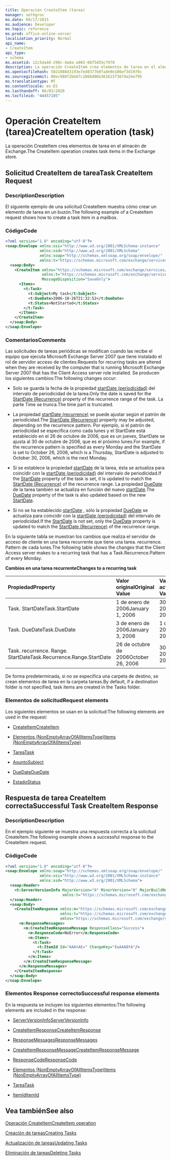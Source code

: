```yaml
---
title: Operación CreateItem (tarea)
manager: sethgros
ms.date: 09/17/2015
ms.audience: Developer
ms.topic: reference
ms.prod: office-online-server
localization_priority: Normal
api_name:
- CreateItem
api_type:
- schema
ms.assetid: 12c5da4d-290c-4a8a-a965-0bf5d55c7978
description: La operación CreateItem crea elementos de tarea en el almacén de Exchange.
ms.openlocfilehash: 502108843193e7ed8377b0fade9e106ef3d1976c
ms.sourcegitcommit: 88ec988f2bb67c1866d06b361615f3674a24e795
ms.translationtype: MT
ms.contentlocale: es-ES
ms.lasthandoff: 06/03/2020
ms.locfileid: "44457105"
---
```

# <a name="createitem-operation-task"></a><span data-ttu-id="08c18-103">Operación CreateItem (tarea)</span><span class="sxs-lookup"><span data-stu-id="08c18-103">CreateItem operation (task)</span></span>

<span data-ttu-id="08c18-104">La operación CreateItem crea elementos de tarea en el almacén de Exchange.</span><span class="sxs-lookup"><span data-stu-id="08c18-104">The CreateItem operation creates task items in the Exchange store.</span></span>
  
## <a name="task-createitem-request"></a><span data-ttu-id="08c18-105">Solicitud CreateItem de tarea</span><span class="sxs-lookup"><span data-stu-id="08c18-105">Task CreateItem Request</span></span>

### <a name="description"></a><span data-ttu-id="08c18-106">Description</span><span class="sxs-lookup"><span data-stu-id="08c18-106">Description</span></span>

<span data-ttu-id="08c18-107">El siguiente ejemplo de una solicitud CreateItem muestra cómo crear un elemento de tarea en un buzón.</span><span class="sxs-lookup"><span data-stu-id="08c18-107">The following example of a CreateItem request shows how to create a task item in a mailbox.</span></span>
  
### <a name="code"></a><span data-ttu-id="08c18-108">Código</span><span class="sxs-lookup"><span data-stu-id="08c18-108">Code</span></span>

```XML
<?xml version="1.0" encoding="utf-8"?>
<soap:Envelope xmlns:xsi="http://www.w3.org/2001/XMLSchema-instance"
               xmlns:xsd="http://www.w3.org/2001/XMLSchema"
               xmlns:soap="http://schemas.xmlsoap.org/soap/envelope/"
               xmlns:t="https://schemas.microsoft.com/exchange/services/2006/types">
  <soap:Body>
    <CreateItem xmlns="https://schemas.microsoft.com/exchange/services/2006/messages"
                xmlns:t="https://schemas.microsoft.com/exchange/services/2006/types" 
                MessageDisposition="SaveOnly">
      <Items>
        <t:Task>
          <t:Subject>My task</t:Subject>
          <t:DueDate>2006-10-26T21:32:52</t:DueDate>
          <t:Status>NotStarted</t:Status>
        </t:Task>
      </Items>
    </CreateItem>
  </soap:Body>
</soap:Envelope>
```

### <a name="comments"></a><span data-ttu-id="08c18-109">Comentarios</span><span class="sxs-lookup"><span data-stu-id="08c18-109">Comments</span></span>

<span data-ttu-id="08c18-110">Las solicitudes de tareas periódicas se modifican cuando las recibe el equipo que ejecuta Microsoft Exchange Server 2007 que tiene instalado el rol de servidor acceso de clientes.</span><span class="sxs-lookup"><span data-stu-id="08c18-110">Requests for recurring tasks are altered when they are received by the computer that is running Microsoft Exchange Server 2007 that has the Client Access server role installed.</span></span> <span data-ttu-id="08c18-111">Se producen los siguientes cambios:</span><span class="sxs-lookup"><span data-stu-id="08c18-111">The following changes occur:</span></span>
  
- <span data-ttu-id="08c18-112">Solo se guarda la fecha de la propiedad [startDate (periodicidad)](startdate-recurrence.md) del intervalo de periodicidad de la tarea.</span><span class="sxs-lookup"><span data-stu-id="08c18-112">Only the date is saved for the [StartDate (Recurrence)](startdate-recurrence.md) property of the recurrence range of the task.</span></span> <span data-ttu-id="08c18-113">La parte Time se trunca.</span><span class="sxs-lookup"><span data-stu-id="08c18-113">The time part is truncated.</span></span> 
    
- <span data-ttu-id="08c18-114">La propiedad [startDate (recurrence)](startdate-recurrence.md) se puede ajustar según el patrón de periodicidad.</span><span class="sxs-lookup"><span data-stu-id="08c18-114">The [StartDate (Recurrence)](startdate-recurrence.md) property may be adjusted, depending on the recurrence pattern.</span></span> <span data-ttu-id="08c18-115">Por ejemplo, si el patrón de periodicidad se especifica como cada lunes y el StartDate está establecido en el 26 de octubre de 2006, que es un jueves, StartDate se ajusta al 30 de octubre de 2006, que es el próximo lunes.</span><span class="sxs-lookup"><span data-stu-id="08c18-115">For example, if the recurrence pattern is specified as every Monday and the StartDate is set to October 26, 2006, which is a Thursday, StartDate is adjusted to October 30, 2006, which is the next Monday.</span></span> 
    
- <span data-ttu-id="08c18-116">Si se establece la propiedad [startDate](startdate.md) de la tarea, ésta se actualiza para coincidir con la [startDate (periodicidad)](startdate-recurrence.md) del intervalo de periodicidad.</span><span class="sxs-lookup"><span data-stu-id="08c18-116">If the [StartDate](startdate.md) property of the task is set, it is updated to match the [StartDate (Recurrence)](startdate-recurrence.md) of the recurrence range.</span></span> <span data-ttu-id="08c18-117">La propiedad [DueDate](duedate.md) de la tarea también se actualiza en función del nuevo [startDate](startdate.md).</span><span class="sxs-lookup"><span data-stu-id="08c18-117">The [DueDate](duedate.md) property of the task is also updated based on the new [StartDate](startdate.md).</span></span>
    
- <span data-ttu-id="08c18-118">Si no se ha establecido [startDate](startdate.md) , sólo la propiedad [DueDate](duedate.md) se actualiza para coincidir con la [startDate (periodicidad)](startdate-recurrence.md) del intervalo de periodicidad.</span><span class="sxs-lookup"><span data-stu-id="08c18-118">If the [StartDate](startdate.md) is not set, only the [DueDate](duedate.md) property is updated to match the [StartDate (Recurrence)](startdate-recurrence.md) of the recurrence range.</span></span> 
    
<span data-ttu-id="08c18-119">En la siguiente tabla se muestran los cambios que realiza el servidor de acceso de cliente en una tarea recurrente que tiene una tarea. recurrence. Pattern de cada lunes.</span><span class="sxs-lookup"><span data-stu-id="08c18-119">The following table shows the changes that the Client Access server makes to a recurring task that has a Task.Recurrence.Pattern of every Monday.</span></span>
  
<span data-ttu-id="08c18-120">**Cambios en una tarea recurrente**</span><span class="sxs-lookup"><span data-stu-id="08c18-120">**Changes to a recurring task**</span></span>

|<span data-ttu-id="08c18-121">**Propiedad**</span><span class="sxs-lookup"><span data-stu-id="08c18-121">**Property**</span></span>|<span data-ttu-id="08c18-122">**Valor original**</span><span class="sxs-lookup"><span data-stu-id="08c18-122">**Original Value**</span></span>|<span data-ttu-id="08c18-123">**Valor actualizado**</span><span class="sxs-lookup"><span data-stu-id="08c18-123">**Updated Value**</span></span>|
|:-----|:-----|:-----|
|<span data-ttu-id="08c18-124">Task. StartDate</span><span class="sxs-lookup"><span data-stu-id="08c18-124">Task.StartDate</span></span>  <br/> |<span data-ttu-id="08c18-125">1 de enero de 2006</span><span class="sxs-lookup"><span data-stu-id="08c18-125">January 1, 2006</span></span>  <br/> |<span data-ttu-id="08c18-126">30 de octubre de 2006</span><span class="sxs-lookup"><span data-stu-id="08c18-126">October 30, 2006</span></span>  <br/> |
|<span data-ttu-id="08c18-127">Task. DueDate</span><span class="sxs-lookup"><span data-stu-id="08c18-127">Task.DueDate</span></span>  <br/> |<span data-ttu-id="08c18-128">3 de enero de 2006</span><span class="sxs-lookup"><span data-stu-id="08c18-128">January 3, 2006</span></span>  <br/> |<span data-ttu-id="08c18-129">1 de noviembre de 2006</span><span class="sxs-lookup"><span data-stu-id="08c18-129">November 1, 2006</span></span>  <br/> |
|<span data-ttu-id="08c18-130">Task. recurrence. Range. StartDate</span><span class="sxs-lookup"><span data-stu-id="08c18-130">Task.Recurrence.Range.StartDate</span></span>  <br/> |<span data-ttu-id="08c18-131">26 de octubre de 2006</span><span class="sxs-lookup"><span data-stu-id="08c18-131">October 26, 2006</span></span>  <br/> |<span data-ttu-id="08c18-132">30 de octubre de 2006</span><span class="sxs-lookup"><span data-stu-id="08c18-132">October 30, 2006</span></span>  <br/> |
   
<span data-ttu-id="08c18-133">De forma predeterminada, si no se especifica una carpeta de destino, se crean elementos de tarea en la carpeta tareas.</span><span class="sxs-lookup"><span data-stu-id="08c18-133">By default, if a destination folder is not specified, task items are created in the Tasks folder.</span></span>
  
### <a name="request-elements"></a><span data-ttu-id="08c18-134">Elementos de solicitud</span><span class="sxs-lookup"><span data-stu-id="08c18-134">Request elements</span></span>

<span data-ttu-id="08c18-135">Los siguientes elementos se usan en la solicitud:</span><span class="sxs-lookup"><span data-stu-id="08c18-135">The following elements are used in the request:</span></span>
  
- [<span data-ttu-id="08c18-136">CreateItem</span><span class="sxs-lookup"><span data-stu-id="08c18-136">CreateItem</span></span>](createitem.md)
    
- [<span data-ttu-id="08c18-137">Elementos (NonEmptyArrayOfAllItemsType)</span><span class="sxs-lookup"><span data-stu-id="08c18-137">Items (NonEmptyArrayOfAllItemsType)</span></span>](items-nonemptyarrayofallitemstype.md)
    
- [<span data-ttu-id="08c18-138">Tarea</span><span class="sxs-lookup"><span data-stu-id="08c18-138">Task</span></span>](task.md)
    
- [<span data-ttu-id="08c18-139">Asunto</span><span class="sxs-lookup"><span data-stu-id="08c18-139">Subject</span></span>](subject.md)
    
- [<span data-ttu-id="08c18-140">DueDate</span><span class="sxs-lookup"><span data-stu-id="08c18-140">DueDate</span></span>](duedate.md)
    
- [<span data-ttu-id="08c18-141">Estado</span><span class="sxs-lookup"><span data-stu-id="08c18-141">Status</span></span>](status.md)
    
## <a name="successful-task-createitem-response"></a><span data-ttu-id="08c18-142">Respuesta de tarea CreateItem correcta</span><span class="sxs-lookup"><span data-stu-id="08c18-142">Successful Task CreateItem Response</span></span>

### <a name="description"></a><span data-ttu-id="08c18-143">Description</span><span class="sxs-lookup"><span data-stu-id="08c18-143">Description</span></span>

<span data-ttu-id="08c18-144">En el ejemplo siguiente se muestra una respuesta correcta a la solicitud CreateItem.</span><span class="sxs-lookup"><span data-stu-id="08c18-144">The following example shows a successful response to the CreateItem request.</span></span>
  
### <a name="code"></a><span data-ttu-id="08c18-145">Código</span><span class="sxs-lookup"><span data-stu-id="08c18-145">Code</span></span>

```XML
<?xml version="1.0" encoding="utf-8"?>
<soap:Envelope xmlns:soap="http://schemas.xmlsoap.org/soap/envelope/" 
               xmlns:xsi="http://www.w3.org/2001/XMLSchema-instance" 
               xmlns:xsd="http://www.w3.org/2001/XMLSchema">
  <soap:Header>
    <t:ServerVersionInfo MajorVersion="8" MinorVersion="0" MajorBuildNumber="653" MinorBuildNumber="0" 
                         xmlns:t="https://schemas.microsoft.com/exchange/services/2006/types"/>
  </soap:Header>
  <soap:Body>
    <CreateItemResponse xmlns:m="https://schemas.microsoft.com/exchange/services/2006/messages" 
                        xmlns:t="https://schemas.microsoft.com/exchange/services/2006/types" 
                        xmlns="https://schemas.microsoft.com/exchange/services/2006/messages">
      <m:ResponseMessages>
        <m:CreateItemResponseMessage ResponseClass="Success">
          <m:ResponseCode>NoError</m:ResponseCode>
          <m:Items>
            <t:Task>
              <t:ItemId Id="AAAtAE=" ChangeKey="EwAAABYA"/>
            </t:Task>
          </m:Items>
        </m:CreateItemResponseMessage>
      </m:ResponseMessages>
    </CreateItemResponse>
  </soap:Body>
</soap:Envelope>
```

### <a name="successful-response-elements"></a><span data-ttu-id="08c18-146">Elementos Response correcto</span><span class="sxs-lookup"><span data-stu-id="08c18-146">Successful response elements</span></span>

<span data-ttu-id="08c18-147">En la respuesta se incluyen los siguientes elementos:</span><span class="sxs-lookup"><span data-stu-id="08c18-147">The following elements are included in the response:</span></span>
  
- [<span data-ttu-id="08c18-148">ServerVersionInfo</span><span class="sxs-lookup"><span data-stu-id="08c18-148">ServerVersionInfo</span></span>](serverversioninfo.md)
    
- [<span data-ttu-id="08c18-149">CreateItemResponse</span><span class="sxs-lookup"><span data-stu-id="08c18-149">CreateItemResponse</span></span>](createitemresponse.md)
    
- [<span data-ttu-id="08c18-150">ResponseMessages</span><span class="sxs-lookup"><span data-stu-id="08c18-150">ResponseMessages</span></span>](responsemessages.md)
    
- [<span data-ttu-id="08c18-151">CreateItemResponseMessage</span><span class="sxs-lookup"><span data-stu-id="08c18-151">CreateItemResponseMessage</span></span>](createitemresponsemessage.md)
    
- [<span data-ttu-id="08c18-152">ResponseCode</span><span class="sxs-lookup"><span data-stu-id="08c18-152">ResponseCode</span></span>](responsecode.md)
    
- [<span data-ttu-id="08c18-153">Elementos (NonEmptyArrayOfAllItemsType)</span><span class="sxs-lookup"><span data-stu-id="08c18-153">Items (NonEmptyArrayOfAllItemsType)</span></span>](items-nonemptyarrayofallitemstype.md)
    
- [<span data-ttu-id="08c18-154">Tarea</span><span class="sxs-lookup"><span data-stu-id="08c18-154">Task</span></span>](task.md)
    
- [<span data-ttu-id="08c18-155">ItemId</span><span class="sxs-lookup"><span data-stu-id="08c18-155">ItemId</span></span>](itemid.md)
    
## <a name="see-also"></a><span data-ttu-id="08c18-156">Vea también</span><span class="sxs-lookup"><span data-stu-id="08c18-156">See also</span></span>



[<span data-ttu-id="08c18-157">Operación CreateItem</span><span class="sxs-lookup"><span data-stu-id="08c18-157">CreateItem operation</span></span>](createitem-operation.md)


[<span data-ttu-id="08c18-158">Creación de tareas</span><span class="sxs-lookup"><span data-stu-id="08c18-158">Creating Tasks</span></span>](https://msdn.microsoft.com/library/0ef97334-e8a0-4f67-a23a-dd9e2bbad49f%28Office.15%29.aspx)
  
[<span data-ttu-id="08c18-159">Actualización de tareas</span><span class="sxs-lookup"><span data-stu-id="08c18-159">Updating Tasks</span></span>](https://msdn.microsoft.com/library/0a1bf360-d40c-4a99-929b-4c73a14394d5%28Office.15%29.aspx)
  
[<span data-ttu-id="08c18-160">Eliminación de tareas</span><span class="sxs-lookup"><span data-stu-id="08c18-160">Deleting Tasks</span></span>](https://msdn.microsoft.com/library/a3d7e25f-8a35-4901-b1d9-d31f418ab340%28Office.15%29.aspx)

